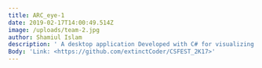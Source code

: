 ```yaml
---
title: ARC_eye-1
date: 2019-02-17T14:00:49.514Z
image: /uploads/team-2.jpg
author: Shamiul Islam
description: ' A desktop application Developed with C# for visualizing telemetric data for 2017 URC Competition. '
Body: 'Link: <https://github.com/extinctCoder/CSFEST_2K17>'
---
```


